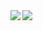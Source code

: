 <a href="https://github.com/anuraghazra/github-readme-stats">
  <img align="left" src="https://github-readme-stats.vercel.app/api?username=SkyeTheDemon&show_icons=true&bg_color=0,d5187f,c5298a,b33693&title_color=FFFFFF&icon_color=FFFFFF&text_color=FFFFFF&hide_border=true" />
</a>
<a href="https://github.com/anuraghazra/github-readme-stats">
  <img align="left" src="https://github-readme-stats.vercel.app/api/top-langs/?username=SkyeTheDemon&layout=compact&bg_color=0,b33693,9f3f9a,8b479d&title_color=FFFFFF&icon_color=FFFFFF&text_color=FFFFFF&hide_border=true" />
</a>
